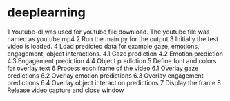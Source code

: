 # deeplearning
1 Youtube-dl was used for youtube file download.
The youtube file was named as youtube.mp4 
2 Run the main.py for the output
3 Initially the test video is loaded.
4 Load predicted data for example gaze, emotions, engagement, object interactions.
4.1 Gaze prediction
4.2 Emotion prediction
4.3 Engagement prediction
4.4 Object prediction
5 Define font and colors for overlay text
6 Process each frame of the video
6.1 Overlay gaze predictions
6.2 Overlay emotion predictions
6.3 Overlay engagement predictions
6.4 Overlay object interaction predictions
7 Display the frame
8 Release video capture and close window
